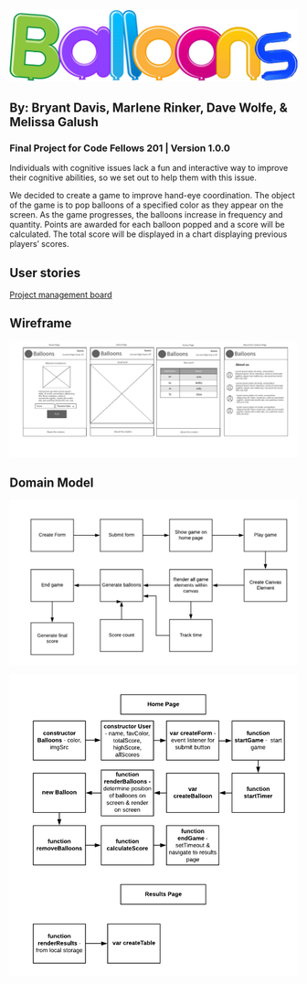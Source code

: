 ![Balloons](assets/balloon-logo.png)

## By: Bryant Davis, Marlene Rinker, Dave Wolfe, & Melissa Galush
### Final Project for Code Fellows 201  | Version 1.0.0

Individuals with cognitive issues lack a fun and interactive way to improve their cognitive abilities, so we set out to help them with this issue.

We decided to create a game to improve hand-eye coordination.
The object of the game is to pop balloons of a specified color as they appear on the screen.  As the game progresses, the balloons increase in frequency and quantity.  Points are awarded for each balloon popped and a score will be calculated.  The total score will be displayed in a chart displaying previous players’ scores.

## User stories
[Project management board](https://github.com/mgalush/balloons/projects/1)
## Wireframe
![wireframe](assets/balloons-wireframe.png)

## Domain Model
![domain-model-overview](assets/domain-model.png)

![domain-model-js](assets/domain-model-js.png)

